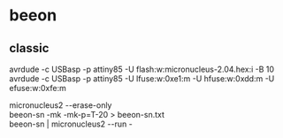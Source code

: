 # beeon

## classic
avrdude -c USBasp -p attiny85 -U flash:w:micronucleus-2.04.hex:i -B 10  
avrdude -c USBasp -p attiny85 -U lfuse:w:0xe1:m -U hfuse:w:0xdd:m -U efuse:w:0xfe:m  
  
  
micronucleus2 --erase-only  
beeon-sn -mk -mk-p=T-20 > beeon-sn.txt  
beeon-sn | micronucleus2 --run -  
 